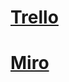 # [Trello](https://trello.com/invite/userbdc27d79ef62b83c4fd241cf6de46eec/ATTIc5e5d14d44cce8eb374dceb129d55b77B02000B9)

# [Miro](https://miro.com/welcomeonboard/aXl6YUhab1JmQ21YeDJWam5IOGdzejA5YzMwUld0VUFnbVNBYzJtaXJOT3gwUmI4SWQyakpRWUZEUzhMZElKOXwzNDU4NzY0NTQ5Njg4ODY2NjQ5fDI=?share_link_id=39545254905)
